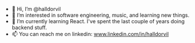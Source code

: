 - 👋 Hi, I’m @halldorvil
- 👀 I’m interested in software engineering, music, and learning new things.
- 🌱 I’m currently learning React. I've spent the last couple of years doing backend stuff.
- 📫 You can reach me on linkedin: www.linkedin.com/in/halldorvil

<!---
halldorvil/halldorvil is a ✨ special ✨ repository because its `README.md` (this file) appears on your GitHub profile.
You can click the Preview link to take a look at your changes.
--->
